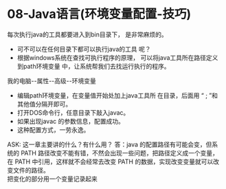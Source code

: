 # 08-Java语言(环境变量配置-技巧)

每次执行java的工具都要进入到bin目录下，
是非常麻烦的。
* 可不可以在任何目录下都可以执行java的工具
呢？
* 根据windows系统在查找可执行程序的原理，
可以将java工具所在路径定义到path环境变量
中，让系统帮我们去找运行执行的程序。  

我的电脑--属性--高级--环境变量
* 编辑path环境变量，在变量值开始处加上java工具所
在目录，后面用 “ ; ”和其他值分隔开即可。
* 打开DOS命令行，任意目录下敲入javac。
* 如果出现javac 的参数信息，配置成功。
* 这种配置方式，一劳永逸。

ASK: 这一章主要讲的什么？有什么用？
答：java 的配置路径有可能会变，但系统的 PATH 路径改变不能有错，不然会出现一些问题，把路径定义成一个变量，在 PATH 中引用，这样就不会经常去改变 PATH 的数据，实现改变变量就可以改变文件的路径。  
把变化的部分用一个变量记录起来